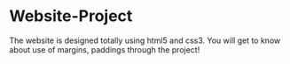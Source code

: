 # Website-Project

The website is designed totally using html5 and css3.
You will get to know about use of margins, paddings through the project!
